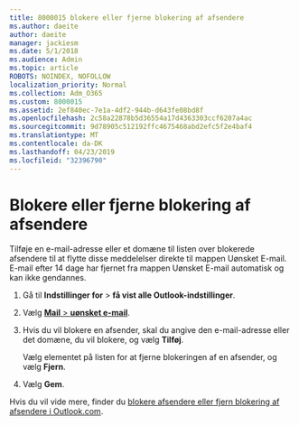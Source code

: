 ```yaml
---
title: 8000015 blokere eller fjerne blokering af afsendere
ms.author: daeite
author: daeite
manager: jackiesm
ms.date: 5/1/2018
ms.audience: Admin
ms.topic: article
ROBOTS: NOINDEX, NOFOLLOW
localization_priority: Normal
ms.collection: Adm_O365
ms.custom: 8000015
ms.assetid: 2ef840ec-7e1a-4df2-944b-d643fe08bd8f
ms.openlocfilehash: 2c58a22878b5d36554a17d4363303ccf6207a4ac
ms.sourcegitcommit: 9d78905c512192ffc4675468abd2efc5f2e4baf4
ms.translationtype: MT
ms.contentlocale: da-DK
ms.lasthandoff: 04/23/2019
ms.locfileid: "32396790"
---
```

# <a name="block-or-unblock-senders"></a>Blokere eller fjerne blokering af afsendere

Tilføje en e-mail-adresse eller et domæne til listen over blokerede afsendere til at flytte disse meddelelser direkte til mappen Uønsket E-mail. E-mail efter 14 dage har fjernet fra mappen Uønsket E-mail automatisk og kan ikke gendannes.
  
1. Gå til **Indstillinger for** \> **få vist alle Outlook-indstillinger**. 
    
2. Vælg [ **Mail** \> **uønsket e-mail**](https://outlook.live.com/mail/options/mail/junkEmail). 
    
3. Hvis du vil blokere en afsender, skal du angive den e-mail-adresse eller det domæne, du vil blokere, og vælg **Tilføj**. 
    
    Vælg elementet på listen for at fjerne blokeringen af en afsender, og vælg **Fjern**.
    
4. Vælg **Gem**. 
    
Hvis du vil vide mere, finder du [blokere afsendere eller fjern blokering af afsendere i Outlook.com](https://go.microsoft.com/fwlink/p/?linkid=873133).
  

